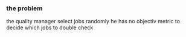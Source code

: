 ### the problem

the quality manager select jobs randomly
he has no objectiv metric to decide which jobs to double check